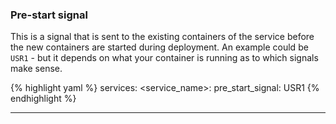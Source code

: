 <!-- post: -->


### Pre-start signal

This is a signal that is sent to the existing containers of the service before the new containers are started during deployment. An example could be `USR1` - but it depends on what your container is running as to which signals make sense.

{% highlight yaml %}
services:
    &#60;service_name&#62;:
        pre_start_signal: USR1
{% endhighlight %}

* * *

